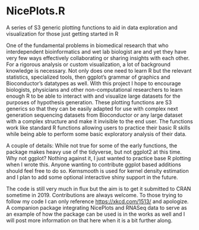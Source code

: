# NicePlots.R
A series of S3 generic plotting functions to aid in data exploration and visualization for those just getting started in R

One of the fundamental problems in biomedical research that who interdependent bioinformatics and wet lab biologist are and yet they have very few ways effectively collaborating or sharing insights with each other. For a rigorous analysis or custom visualization, a lot of background knowledge is necessary. Not only does one need to learn R but the relevant statistics, specialized tools, then ggplot’s grammar of graphics and Bioconductor’s datatypes as well. With this project I hope to encourage biologists, physicians and other non-computational researchers to learn enough R to be able to interact with and visualize large datasets for the purposes of hypothesis generation. These plotting functions are S3 generics so that they can be easily adapted for use with complex next generation sequencing datasets from Bioconductor or any large dataset with a complex structure and make it invisible to the end user. The functions work like standard R functions allowing users to practice their basic R skills while being able to perform some basic exploratory analysis of their data. 

A couple of details:
While not true for some of the early functions, the package makes heavy use of the tidyverse, but not ggplot2 at this time. Why not ggplot? Nothing against it, I just wanted to practice base R plotting when I wrote this. Anyone wanting to contribute ggplot based additions should feel free to do so. Kernsmooth is used for kernel density estimation and I plan to add some optional interactive shiny support in the future. 

The code is still very much in flux but the aim is to get it submitted to CRAN sometime in 2019. Contributions are always welcome. To those trying to follow my code I can only reference https://xkcd.com/1513/ and apologize. A companion package integrating NicePlots and RNASeq data to serve as an example of how the package can be used is in the works as well and I will post more information on that here when it is a bit further along.
